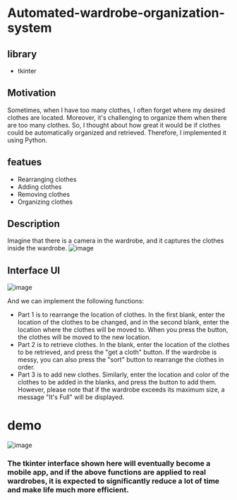 # Automated-wardrobe-organization-system
## library
+ tkinter
## Motivation
Sometimes, when I have too many clothes, I often forget where my desired clothes are located. Moreover, it's challenging to organize them when there are too many clothes. So, I thought about how great it would be if clothes could be automatically organized and retrieved. Therefore, I implemented it using Python.
## featues
+ Rearranging clothes
+ Adding clothes
+ Removing clothes
+ Organizing clothes
## Description
Imagine that there is a camera in the wardrobe, and it captures the clothes inside the wardrobe.
![image](https://user-images.githubusercontent.com/87925027/233343641-b7736ed9-4cd1-4e82-a06b-d865b64d68d1.png)

## Interface UI

![image](https://user-images.githubusercontent.com/87925027/233344267-16c2697d-a20e-4b86-87f5-00d11e3d0f67.png)

And we can implement the following functions:
+ Part 1 is to rearrange the location of clothes. In the first blank, enter the location of the clothes to be changed, and in the second blank, enter the location where the clothes will be moved to. When you press the button, the clothes will be moved to the new location.
+ Part 2 is to retrieve clothes. In the blank, enter the location of the clothes to be retrieved, and press the "get a cloth" button. If the wardrobe is messy, you can also press the "sort" button to rearrange the clothes in order.
+ Part 3 is to add new clothes. Similarly, enter the location and color of the clothes to be added in the blanks, and press the button to add them. However, please note that if the wardrobe exceeds its maximum size, a message "It's Full" will be displayed.
# demo
![image](https://user-images.githubusercontent.com/87925027/233346789-c15d7aa0-6669-41f3-ad5e-7f168f7a465e.png)
### The tkinter interface shown here will eventually become a mobile app, and if the above functions are applied to real wardrobes, it is expected to significantly reduce a lot of time and make life much more efficient.
